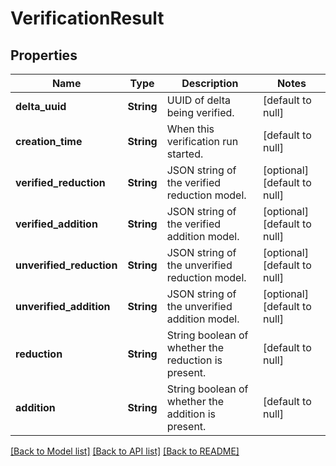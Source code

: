# VerificationResult
## Properties

| Name | Type | Description | Notes |
|------------ | ------------- | ------------- | -------------|
| **delta\_uuid** | **String** | UUID of delta being verified. | [default to null] |
| **creation\_time** | **String** | When this verification run started. | [default to null] |
| **verified\_reduction** | **String** | JSON string of the verified reduction model. | [optional] [default to null] |
| **verified\_addition** | **String** | JSON string of the verified addition model. | [optional] [default to null] |
| **unverified\_reduction** | **String** | JSON string of the unverified reduction model. | [optional] [default to null] |
| **unverified\_addition** | **String** | JSON string of the unverified addition model. | [optional] [default to null] |
| **reduction** | **String** | String boolean of whether the reduction is present. | [default to null] |
| **addition** | **String** | String boolean of whether the addition is present. | [default to null] |

[[Back to Model list]](../README.md#documentation-for-models) [[Back to API list]](../README.md#documentation-for-api-endpoints) [[Back to README]](../README.md)

